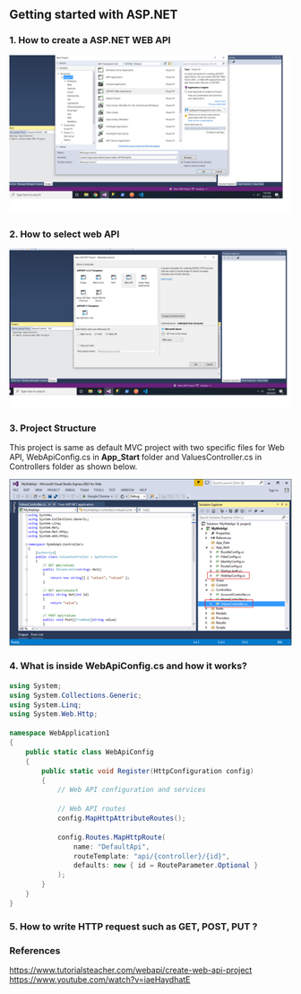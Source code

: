 ## Getting started with ASP.NET ##

### 1. How to create a ASP.NET WEB API ###
<img src="Step1.png" />

### 2. How to select web API ###
<img src="Step2.png" />

### 3. Project Structure ###
This project is same as default MVC project with two specific files for Web API, WebApiConfig.cs in <b>App_Start </b> folder and ValuesController.cs in Controllers folder as shown below.

<img src="Step3.png"/>

### 4. What is inside WebApiConfig.cs and how it works? ###
```cs
using System;
using System.Collections.Generic;
using System.Linq;
using System.Web.Http;

namespace WebApplication1
{
    public static class WebApiConfig
    {
        public static void Register(HttpConfiguration config)
        {
            // Web API configuration and services

            // Web API routes
            config.MapHttpAttributeRoutes();

            config.Routes.MapHttpRoute(
                name: "DefaultApi",
                routeTemplate: "api/{controller}/{id}",
                defaults: new { id = RouteParameter.Optional }
            );
        }
    }
}
```


### 5. How to write HTTP request such as GET, POST, PUT ? ###


### References ### 
https://www.tutorialsteacher.com/webapi/create-web-api-project
<br/>
https://www.youtube.com/watch?v=iaeHaydhatE
